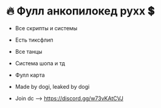# 🔥 Фулл анкопилокед рухх 💲

* Все скрипты и системы
* Есть тиксфлип
* Все танцы
* Система шопа и тд
* Фулл карта

* Made by dogi, leaked by dogi

* Join dc --> https://discord.gg/w73vKAtCVJ
